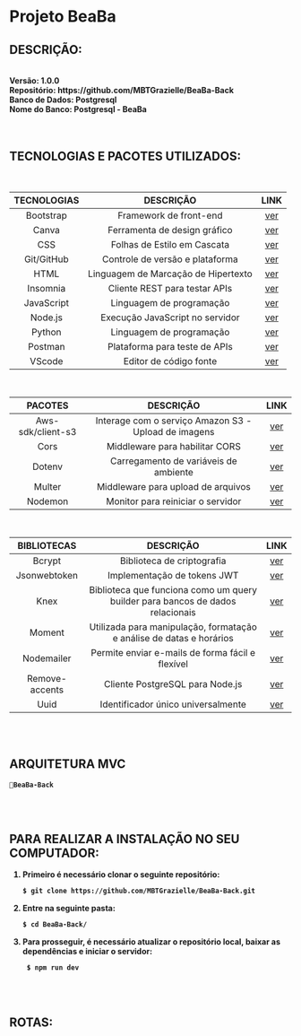 <b><h1>Projeto BeaBa</h1>

## DESCRIÇÃO:

<div><br>
<strong>Versão: </strong> 1.0.0<br>
<strong>Repositório: </strong> https://github.com/MBTGrazielle/BeaBa-Back<br>
<strong>Banco de Dados: </strong> Postgresql<br>
<strong>Nome do Banco: </strong> Postgresql - BeaBa<br><br>
</div>
<br>

## TECNOLOGIAS E PACOTES UTILIZADOS:

<br>

| <div align="center">TECNOLOGIAS | <div align="center"> DESCRIÇÃO                          | <div align="center">LINK                                                     |
| ------------------------------- | ------------------------------------------------------- | ---------------------------------------------------------------------------- |
| <div align="center">Bootstrap   | <div align="center">Framework de front-end              | <div align="center"> [ver](https://getbootstrap.com/)                        |
| <div align="center">Canva       | <div align="center">Ferramenta de design gráfico        | <div align="center"> [ver](https://www.canva.com/)                           |
| <div align="center">CSS         | <div align="center">Folhas de Estilo em Cascata         | <div align="center"> [ver](https://developer.mozilla.org/pt-BR/docs/Web/CSS) |
| <div align="center">Git/GitHub  | <div align="center">Controle de versão e plataforma     | <div align="center"> [ver](https://github.com/)                              |
| <div align="center">HTML        | <div align="center">Linguagem de Marcação de Hipertexto | <div align="center">[ver](https://developer.mozilla.org/pt-BR/docs/Web/HTML) |
| <div align="center">Insomnia    | <div align="center">Cliente REST para testar APIs       | <div align="center">[ver](https://insomnia.rest/)                            |
| <div align="center">JavaScript  | <div align="center">Linguagem de programação            | <div align="center">[ver](https://www.javascript.com/)                       |
| <div align="center">Node.js     | <div align="center">Execução JavaScript no servidor     | <div align="center"> [ver](https://nodejs.org/en/)                           |
| <div align="center">Python      | <div align="center">Linguagem de programação            | <div align="center">[ver](https://www.python.org/)                           |
| <div align="center">Postman     | <div align="center">Plataforma para teste de APIs       | <div align="center">[ver](https://www.postman.com/)                          |
| <div align="center">VScode      | <div align="center">Editor de código fonte              | <div align="center">[ver](https://code.visualstudio.com/)                    |

<br>

| <div align="center">PACOTES           | <div align="center">DESCRIÇÃO                                            | <div align="center">LINK                                                    |
| ------------------------------------- | ------------------------------------------------------------------------ | --------------------------------------------------------------------------- |
| <div align="center">Aws-sdk/client-s3 | <div align="center">Interage com o serviço Amazon S3 - Upload de imagens | <div align="center">[ver](https://www.npmjs.com/package/@aws-sdk/client-s3) |
| <div align="center">Cors              | <div align="center">Middleware para habilitar CORS                       | <div align="center">[ver](https://www.npmjs.com/package/cors)               |
| <div align="center">Dotenv            | <div align="center">Carregamento de variáveis de ambiente                | <div align="center">[ver](https://www.npmjs.com/package/dotenv)             |
| <div align="center">Multer            | <div align="center">Middleware para upload de arquivos                   | <div align="center"> [ver](https://www.npmjs.com/package/multer)            |
| <div align="center">Nodemon           | <div align="center">Monitor para reiniciar o servidor                    | <div align="center">[ver](https://www.npmjs.com/package/nodemon)            |

<br>

| <div align="center">BIBLIOTECAS    | <div align="center">DESCRIÇÃO                                                                      | <div align="center">LINK                                                 |
| ---------------------------------- | -------------------------------------------------------------------------------------------------- | ------------------------------------------------------------------------ |
| <div align="center">Bcrypt         | <div align="center">Biblioteca de criptografia                                                     | <div align="center">[ver](https://www.npmjs.com/package/bcrypt)          |
| <div align="center">Jsonwebtoken   | <div align="center">Implementação de tokens JWT                                                    | <div align="center">[ver](https://www.npmjs.com/package/jsonwebtoken)    |
| <div align="center">Knex           | <div align="center">Biblioteca que funciona como um query builder para bancos de dados relacionais | <div align="center">[ver](https://knexjs.org/)                           |
| <div align="center">Moment         | <div align="center">Utilizada para manipulação, formatação e análise de datas e horários           | <div align="center">[ver](https://www.npmjs.com/package/moment)          |
| <div align="center">Nodemailer     | <div align="center">Permite enviar e-mails de forma fácil e flexível                               | <div align="center">[ver](https://www.npmjs.com/package/nodemailer)      |
| <div align="center">Remove-accents | <div align="center">Cliente PostgreSQL para Node.js                                                | <div align="center"> [ver](https://www.npmjs.com/package/remove-accents) |
| <div align="center">Uuid           | <div align="center">Identificador único universalmente                                             | <div align="center"> [ver](https://www.npmjs.com/package/uuid)           |

<br><br>

## ARQUITETURA MVC

```
📁BeaBa-Back
```

<br><br>

## ​PARA REALIZAR A INSTALAÇÃO NO SEU COMPUTADOR:

1. Primeiro é necessário clonar o seguinte repositório:

   ```bash
   $ git clone https://github.com/MBTGrazielle/BeaBa-Back.git
   ```

2. Entre na seguinte pasta:

   ```bash
   $ cd BeaBa-Back/
   ```

3. Para prosseguir, é necessário atualizar o repositório local, baixar as dependências e iniciar o servidor:

   ```bash
    $ npm run dev
   ```

<br><br>

## ​ROTAS:

<!-- Aqui estão algumas das rotas disponíveis na nossa aplicação:<br><br>
ROTAS ADMINISTRADOR
<br>

| <div align="center"> Arquivo       | <div align="center"> HTTP   | <div align="center"> Autenticação   | <div align="center"> ENDPOINTS                       | <div align="center">DESCRIÇÃO                                                                                                         |
| :--------------------------------- | :-------------------------- | :---------------------------------- | :--------------------------------------------------- | ------------------------------------------------------------------------------------------------------------------------------------- |
| <div align="center">bannerAdm.js   | <div align="center">POST    | <div align="center">✔️checkAuthWooW | <div align="center">`/cadastrarBanner/:usuario_id`   | <div align="center">Cadastra o banner por usuario_id                                                                                  |
| <div align="center">footerAdm.js   | <div align="center"> POST   | <div align="center">✔️checkAuthWooW | <div align="center">`/cadastrarFooter/:usuario_id`   | <div align="center">Cadastra o footer por usuario_id                                                                                  |
| <div align="center">geralAdm.js    | <div align="center"> POST   | <div align="center">✔️checkAuthWooW | <div align="center">`/cadastrarQtdHome/:usuario_id`  | <div align="center">Cadastra a quantidade de artigos,fotografias e histórias na Home / Cadastra a cor da letra e background de botões |
| <div align="center">headerAdm.js   | <div align="center"> POST   | <div align="center">✔️checkAuthWooW | <div align="center">`/cadastrarHeader/:usuario_id`   | <div align="center">Cadastra o header por usuario_id                                                                                  |
| <div align="center">indexRoutes.js | <div align="center"> GET    | <div align="center">❌              | <div align="center">                                 | <div align="center">Inicial com descrição do produto                                                                                  |
| <div align="center">listrasAdm.js  | <div align="center"> POST   | <div align="center">✔️checkAuthWooW | <div align="center">`/cadastrarListras/:usuario_id`  | <div align="center">Cadastra as listras por usuario_id                                                                                |
| <div align="center">section1Adm.js | <div align="center"> POST   | <div align="center">✔️checkAuthWooW | <div align="center">`/cadastrarSection1/:usuario_id` | <div align="center">Cadastra a section1 por usuario_id                                                                                |
| <div align="center">section2Adm.js | <div align="center"> POST   | <div align="center">✔️checkAuthWooW | <div align="center">`/cadastrarSection2/:usuario_id` | <div align="center">Cadastra a section2 por usuario_id                                                                                |
| <div align="center">section3Adm.js | <div align="center"> POST   | <div align="center">✔️checkAuthWooW | <div align="center">`/cadastrarSection3/:usuario_id` | <div align="center">Cadastra a section3 por usuario_id                                                                                |
| <div align="center">sobreAdm.js    | <div align="center"> POST   | <div align="center">✔️checkAuthWooW | <div align="center">`/cadastrarSobre/:usuario_id`    | <div align="center">Cadastra o sobre por usuario_id                                                                                   |
| <div align="center">usuarioAdm.js  | <div align="center"> POST   | <div align="center">✔️checkAuthWooW | <div align="center">`/cadastrarUsuarios`             | <div align="center">Cadastra usuários do blog                                                                                         |
| <div align="center">usuarioAdm.js  | <div align="center"> GET    | <div align="center">✔️checkAuthWooW | <div align="center">`/allUsuarios/`                  | <div align="center">Retorna todos os usuários do blog                                                                                 |
| <div align="center">usuarioAdm.js  | <div align="center"> GET    | <div align="center">✔️checkAuthWooW | <div align="center">`/filtroAvancado/`               | <div align="center">Retorna resultado do filtro avançado de usuários do blog                                                          |
| <div align="center">usuarioAdm.js  | <div align="center"> DELETE | <div align="center">✔️checkAuthWooW | <div align="center">`/deletarUsuarios/:usuario_id`   | <div align="center">Deleta usuário do blog                                                                                            |

<br><br>
ROTAS CLIENTE
<br>

| <div align="center"> Arquivo             | <div align="center"> HTTP  | <div align="center"> Autenticação     | <div align="center"> ENDPOINTS                          | <div align="center">DESCRIÇÃO                                                                                                         |
| :--------------------------------------- | :------------------------- | :------------------------------------ | :------------------------------------------------------ | ------------------------------------------------------------------------------------------------------------------------------------- |
| <div align="center">artigosClient.js     | <div align="center">POST   | <div align="center">✔️checkAuthClient | <div align="center">`/cadastrarArtigos/:usuario_id`     | <div align="center">Cadastra o artigo por usuario_id                                                                                  |
| <div align="center">artigosClient.js     | <div align="center">GET    | <div align="center">❌                | <div align="center">`/buscarArtigos/:usuario_id`        | <div align="center">Retorna resultado do filtro avançado de artigos por usuario_id                                                    |
| <div align="center">artigosClient.js     | <div align="center">GET    | <div align="center">❌                | <div align="center">`/allArtigos/:usuario_id`           | <div align="center">Retorna todos os artigos por usuario_id em ordem descrescente (data_criacao)                                      |
| <div align="center">artigosClient.js     | <div align="center">PATCH  | <div align="center">✔️checkAuthClient | <div align="center">`/atualizarArtigos/:usuario_id`     | <div align="center">Atualiza artigo por usuario_id                                                                                    |
| <div align="center">artigosClient.js     | <div align="center">DELETE | <div align="center">✔️checkAuthClient | <div align="center">`/deletarArtigos/:usuario_id`       | <div align="center">Deleta artigo por usuario_id                                                                                      |
| <div align="center">bannerClient.js      | <div align="center">GET    | <div align="center">❌                | <div align="center">`/allBanner/:usuario_id`            | <div align="center">Retorna o banner por usuario_id                                                                                   |
| <div align="center">bannerClient.js      | <div align="center">PATCH  | <div align="center">✔️checkAuthClient | <div align="center">`/atualizarBanner/:usuario_id`      | <div align="center">Atualiza o banner por usuario_id                                                                                  |
| <div align="center">footerClient.js      | <div align="center"> GET   | <div align="center">❌                | <div align="center">`/allFooter/:usuario_id`            | <div align="center">Retorna o footer por usuario_id                                                                                   |
| <div align="center">footerClient.js      | <div align="center"> PATCH | <div align="center">✔️checkAuthClient | <div align="center">`/atualizarFooter/:usuario_id`      | <div align="center">Atualiza o footer por usuario_id                                                                                  |
| <div align="center">fotografiasClient.js | <div align="center">POST   | <div align="center">✔️checkAuthClient | <div align="center">`/cadastrarFotografias/:usuario_id` | <div align="center">Cadastra a fotografia por usuario_id                                                                              |
| <div align="center">fotografiasClient.js | <div align="center">GET    | <div align="center">❌                | <div align="center">`/buscarFotografias/:usuario_id`    | <div align="center">Retorna resultado do filtro avançado de fotografias por usuario_id                                                |
| <div align="center">fotografiasClient.js | <div align="center">GET    | <div align="center">❌                | <div align="center">`/allFotografias/:usuario_id`       | <div align="center">Retorna todas as fotografias por usuario_id em ordem descrescente (data_criacao)                                  |
| <div align="center">fotografiasClient.js | <div align="center">PATCH  | <div align="center">✔️checkAuthClient | <div align="center">`/atualizarFotografias/:usuario_id` | <div align="center">Atualiza fotografia por usuario_id                                                                                |
| <div align="center">fotografiasClient.js | <div align="center">DELETE | <div align="center">✔️checkAuthClient | <div align="center">`/deletarFotografias/:usuario_id`   | <div align="center">Deleta fotografia por usuario_id                                                                                  |
| <div align="center">geralClient.js       | <div align="center"> GET   | <div align="center">❌                | <div align="center">`/allQtdHome/:usuario_id`           | <div align="center">Retorna a quantidade de artigos,fotografias e histórias na Home / Retorna a cor da letra e background de botões   |
| <div align="center">geralClient.js       | <div align="center"> PATCH | <div align="center">✔️checkAuthClient | <div align="center">`/atualizarQtdHome/:usuario_id`     | <div align="center">Atualiza a quantidade de artigos,fotografias e histórias na Home / Atualiza a cor da letra e background de botões |
| <div align="center">headerClient.js      | <div align="center"> GET   | <div align="center">❌                | <div align="center">`/allHeader/:usuario_id`            | <div align="center">Retorna o header por usuario_id                                                                                   |
| <div align="center">headerClient.js      | <div align="center"> PATCH | <div align="center">✔️checkAuthClient | <div align="center">`/atualizarHeader/:usuario_id`      | <div align="center">Atualiza o header por usuario_id                                                                                  |
| <div align="center">historiasClient.js   | <div align="center">POST   | <div align="center">✔️checkAuthClient | <div align="center">`/cadastrarHistorias/:usuario_id`   | <div align="center">Cadastra a história por usuario_id                                                                                |
| <div align="center">historiasClient.js   | <div align="center">GET    | <div align="center">❌                | <div align="center">`/buscarHistorias/:usuario_id`      | <div align="center">Retorna resultado do filtro avançado de histórias por usuario_id                                                  |
| <div align="center">historiasClient.js   | <div align="center">GET    | <div align="center">❌                | <div align="center">`/allHistorias/:usuario_id`         | <div align="center">Retorna todas as histórias por usuario_id em ordem descrescente (data_criacao)                                    |
| <div align="center">historiasClient.js   | <div align="center">PATCH  | <div align="center">✔️checkAuthClient | <div align="center">`/atualizarHistorias/:usuario_id`   | <div align="center">Atualiza história por usuario_id                                                                                  |
| <div align="center">historiasClient.js   | <div align="center">DELETE | <div align="center">✔️checkAuthClient | <div align="center">`/deletarHistorias/:usuario_id`     | <div align="center">Deleta história por usuario_id                                                                                    |
| <div align="center">listrasClient.js     | <div align="center"> GET   | <div align="center">❌                | <div align="center">`/allListras/:usuario_id`           | <div align="center">Retorna as listras por usuario_id                                                                                 |
| <div align="center">listrasClient.js     | <div align="center"> PATCH | <div align="center">✔️checkAuthClient | <div align="center">`/atualizarListras/:usuario_id`     | <div align="center">Atualiza as listras por usuario_id                                                                                |
| <div align="center">section1Client.js    | <div align="center"> GET   | <div align="center">❌                | <div align="center">`/allSection1/:usuario_id`          | <div align="center">Retorna a section1 por usuario_id                                                                                 |
| <div align="center">section1Client.js    | <div align="center"> PATCH | <div align="center">✔️checkAuthClient | <div align="center">`/atualizarSection1/:usuario_id`    | <div align="center">Atualiza a section1 por usuario_id                                                                                |
| <div align="center">section2Client.js    | <div align="center"> GET   | <div align="center">❌                | <div align="center">`/allSection2/:usuario_id`          | <div align="center">Retorna a section2 por usuario_id                                                                                 |
| <div align="center">section2Client.js    | <div align="center"> PATCH | <div align="center">✔️checkAuthClient | <div align="center">`/atualizarSection2/:usuario_id`    | <div align="center">Atualiza a section2 por usuario_id                                                                                |
| <div align="center">section3Client.js    | <div align="center"> GET   | <div align="center">❌                | <div align="center">`/allSection3/:usuario_id`          | <div align="center">Retorna a section3 por usuario_id                                                                                 |
| <div align="center">section3Client.js    | <div align="center"> PATCH | <div align="center">✔️checkAuthClient | <div align="center">`/atualizarSection3/:usuario_id`    | <div align="center">Atualiza a section3 por usuario_id                                                                                |
| <div align="center">sobreClient.js       | <div align="center"> GET   | <div align="center">❌                | <div align="center">`/allSobre/:usuario_id`             | <div align="center">Retorna o sobre por usuario_id                                                                                    |
| <div align="center">sobreClient.js       | <div align="center"> PATCH | <div align="center">✔️checkAuthClient | <div align="center">`/atualizarSobre/:usuario_id`       | <div align="center">Atualiza o sobre por usuario_id                                                                                   |
| <div align="center">usuariosClient.js    | <div align="center"> POST  | <div align="center">❌                | <div align="center">`/login`                            | <div align="center">Realiza o login usuários do blog                                                                                  |
| <div align="center">usuariosClient.js    | <div align="center"> POST  | <div align="center">✔️checkAuthClient | <div align="center">`/esqueceuSenha`                    | <div align="center">Recupera a senha do usuário do blog                                                                               |
| <div align="center">usuariosClient.js    | <div align="center"> PATCH | <div align="center">✔️checkAuthClient | <div align="center">`/atualizarUsuarios/:usuario_id`    | <div align="center">Atualiza informações de cadastro dos usuários do blog                                                             | -->
